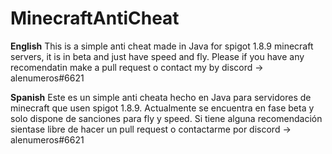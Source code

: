 # MinecraftAntiCheat
**English**
This is a simple anti cheat made in Java for spigot 1.8.9 minecraft servers, it is in beta and just have speed and fly. Please if you have any recomendatin make a pull request o contact my by discord -> alenumeros#6621

**Spanish**
Este es un simple anti cheata hecho en Java para servidores de minecraft que usen spigot 1.8.9. Actualmente se encuentra en fase beta y solo dispone de sanciones para fly y speed. Si tiene alguna recomendación sientase libre de hacer un pull request o contactarme por discord -> alenumeros#6621
